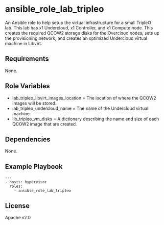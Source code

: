 # ansible_role_lab_tripleo

An Ansible role to help setup the virtual infrastructure for a small TripleO lab. This lab has x1 Undercloud, x1 Controller, and x1 Compute node. This creates the required QCOW2 storage disks for the Overcloud nodes, sets up the provisioning network, and creates an optimized Undercloud virtual machine in Libvirt.

## Requirements

None.

## Role Variables

* lab_tripleo_libvirt_images_location = The location of where the QCOW2 images will be stored.
* lab_tripleo_undercloud_name = The name of the Undercloud virtual machine.
* lib_tripleo_vm_disks = A dictionary describing the name and size of each QCOW2 image that are created.

## Dependencies

None.

## Example Playbook

```
---
- hosts: hypervisor
  roles:
    - ansible_role_lab_tripleo
```

## License

Apache v2.0

